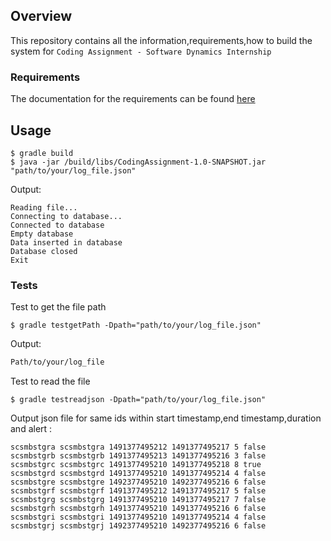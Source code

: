 ## Overview
This repository contains all the information,requirements,how to build the system for `Coding Assignment - Software Dynamics Internship`

### Requirements
The documentation for the requirements can be found [here](https://github.com/respasandin/CSCodingAsignment/tree/master/Requirements)

## Usage
```
$ gradle build
$ java -jar /build/libs/CodingAssignment-1.0-SNAPSHOT.jar "path/to/your/log_file.json"
```
Output:
```
Reading file...
Connecting to database...
Connected to database
Empty database
Data inserted in database
Database closed
Exit
```
### Tests
Test to get the file path
```
$ gradle testgetPath -Dpath="path/to/your/log_file.json"
```
Output:

```bash
Path/to/your/log_file 
```

Test to read the file
```
$ gradle testreadjson -Dpath="path/to/your/log_file.json"
```
Output json file for same ids within start timestamp,end timestamp,duration and alert :
```
scsmbstgra scsmbstgra 1491377495212 1491377495217 5 false
scsmbstgrb scsmbstgrb 1491377495213 1491377495216 3 false
scsmbstgrc scsmbstgrc 1491377495210 1491377495218 8 true
scsmbstgrd scsmbstgrd 1491377495210 1491377495214 4 false
scsmbstgre scsmbstgre 1492377495210 1492377495216 6 false
scsmbstgrf scsmbstgrf 1491377495212 1491377495217 5 false
scsmbstgrg scsmbstgrg 1491377495210 1491377495217 7 false
scsmbstgrh scsmbstgrh 1491377495210 1491377495216 6 false
scsmbstgri scsmbstgri 1491377495210 1491377495214 4 false
scsmbstgrj scsmbstgrj 1492377495210 1492377495216 6 false
```
